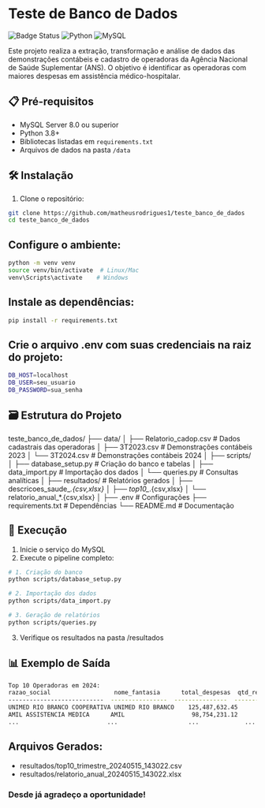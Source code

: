 # Teste de Banco de Dados

![Badge Status](https://img.shields.io/badge/status-conclu%C3%ADdo-brightgreen) 
![Python](https://img.shields.io/badge/Python-3.8%2B-blue)
![MySQL](https://img.shields.io/badge/MySQL-8.0%2B-orange)

Este projeto realiza a extração, transformação e análise de dados das demonstrações contábeis e cadastro de operadoras da Agência Nacional de Saúde Suplementar (ANS). O objetivo é identificar as operadoras com maiores despesas em assistência médico-hospitalar.

## 📋 Pré-requisitos

- MySQL Server 8.0 ou superior
- Python 3.8+
- Bibliotecas listadas em `requirements.txt`
- Arquivos de dados na pasta `/data`

## 🛠️ Instalação

1. Clone o repositório:
```bash
git clone https://github.com/matheusrodrigues1/teste_banco_de_dados
cd teste_banco_de_dados
```

## Configure o ambiente:
````bash
python -m venv venv
source venv/bin/activate  # Linux/Mac
venv\Scripts\activate    # Windows
````

## Instale as dependências:

```bash
pip install -r requirements.txt
```

## Crie o arquivo .env com suas credenciais na raiz do projeto:

```bash
DB_HOST=localhost
DB_USER=seu_usuario
DB_PASSWORD=sua_senha
```

## 🗃️ Estrutura do Projeto

teste_banco_de_dados/
├── data/
│   ├── Relatorio_cadop.csv            # Dados cadastrais das operadoras
│   ├── 3T2023.csv                     # Demonstrações contábeis 2023
│   └── 3T2024.csv                     # Demonstrações contábeis 2024
│
├── scripts/
│   ├── database_setup.py              # Criação do banco e tabelas
│   ├── data_import.py                 # Importação dos dados
│   └── queries.py                     # Consultas analíticas
│
├── resultados/                        # Relatórios gerados
│   ├── descricoes_saude_*.{csv,xlsx}
│   ├── top10_*.{csv,xlsx}
│   └── relatorio_anual_*.{csv,xlsx}
│
├── .env                               # Configurações
├── requirements.txt                   # Dependências
└── README.md                          # Documentação

## 🚀 Execução

1. Inicie o serviço do MySQL
2. Execute o pipeline completo:

```bash
# 1. Criação do banco
python scripts/database_setup.py

# 2. Importação dos dados
python scripts/data_import.py

# 3. Geração de relatórios
python scripts/queries.py
```

3. Verifique os resultados na pasta /resultados

## 📊 Exemplo de Saída

```bash
Top 10 Operadoras em 2024:
razao_social                  nome_fantasia      total_despesas  qtd_registros
---------------------------  ----------------  ---------------  -------------
UNIMED RIO BRANCO COOPERATIVA UNIMED RIO BRANCO    125,487,632.45           42
AMIL ASSISTENCIA MEDICA      AMIL                   98,754,231.12           38
...                         ...                    ...             ...
```

## Arquivos Gerados:

- resultados/top10_trimestre_20240515_143022.csv
- resultados/relatorio_anual_20240515_143022.xlsx

### Desde já agradeço a oportunidade!
